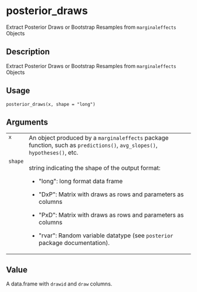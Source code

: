 
# posterior_draws

Extract Posterior Draws or Bootstrap Resamples from
<code>marginaleffects</code> Objects

## Description

Extract Posterior Draws or Bootstrap Resamples from
<code>marginaleffects</code> Objects

## Usage

<pre><code class='language-R'>posterior_draws(x, shape = "long")
</code></pre>

## Arguments

<table>
<tr>
<td style="white-space: nowrap; font-family: monospace; vertical-align: top">
<code id="posterior_draws_:_x">x</code>
</td>
<td>
An object produced by a <code>marginaleffects</code> package function,
such as <code>predictions()</code>, <code>avg_slopes()</code>,
<code>hypotheses()</code>, etc.
</td>
</tr>
<tr>
<td style="white-space: nowrap; font-family: monospace; vertical-align: top">
<code id="posterior_draws_:_shape">shape</code>
</td>
<td>

string indicating the shape of the output format:

<ul>
<li>

"long": long format data frame

</li>
<li>

"DxP": Matrix with draws as rows and parameters as columns

</li>
<li>

"PxD": Matrix with draws as rows and parameters as columns

</li>
<li>

"rvar": Random variable datatype (see <code>posterior</code> package
documentation).

</li>
</ul>
</td>
</tr>
</table>

## Value

A data.frame with <code>drawid</code> and <code>draw</code> columns.
